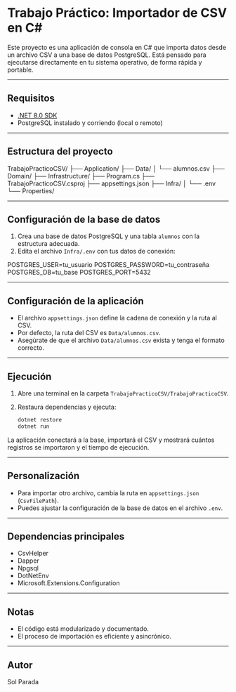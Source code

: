 # Trabajo Práctico: Importador de CSV en C#

Este proyecto es una aplicación de consola en C# que importa datos desde un archivo CSV a una base de datos PostgreSQL. Está pensado para ejecutarse directamente en tu sistema operativo, de forma rápida y portable.

---

## Requisitos

- [.NET 8.0 SDK](https://dotnet.microsoft.com/download)
- PostgreSQL instalado y corriendo (local o remoto)

---

## Estructura del proyecto
TrabajoPracticoCSV/ ├── Application/ ├── Data/ │   └── alumnos.csv ├── Domain/ ├── Infrastructure/ ├── Program.cs ├── TrabajoPracticoCSV.csproj ├── appsettings.json ├── Infra/ │   └── .env └── Properties/


---

## Configuración de la base de datos

1. Crea una base de datos PostgreSQL y una tabla `alumnos` con la estructura adecuada.
2. Edita el archivo `Infra/.env` con tus datos de conexión:

POSTGRES_USER=tu_usuario POSTGRES_PASSWORD=tu_contraseña POSTGRES_DB=tu_base POSTGRES_PORT=5432


---

## Configuración de la aplicación

- El archivo `appsettings.json` define la cadena de conexión y la ruta al CSV.
- Por defecto, la ruta del CSV es `Data/alumnos.csv`.
- Asegúrate de que el archivo `Data/alumnos.csv` exista y tenga el formato correcto.

---

## Ejecución

1. Abre una terminal en la carpeta `TrabajoPracticoCSV/TrabajoPracticoCSV`.
2. Restaura dependencias y ejecuta:

    ```sh
    dotnet restore
    dotnet run
    ```

La aplicación conectará a la base, importará el CSV y mostrará cuántos registros se importaron y el tiempo de ejecución.

---

## Personalización

- Para importar otro archivo, cambia la ruta en `appsettings.json` (`CsvFilePath`).
- Puedes ajustar la configuración de la base de datos en el archivo `.env`.

---

## Dependencias principales

- CsvHelper
- Dapper
- Npgsql
- DotNetEnv
- Microsoft.Extensions.Configuration

---

## Notas

- El código está modularizado y documentado.
- El proceso de importación es eficiente y asincrónico.

---

## Autor

Sol Parada
